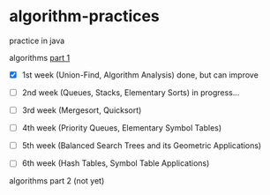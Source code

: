 # algorithm-practices
practice in java

algorithms [part 1](https://www.coursera.org/learn/algorithms-part1/home/info)
- [x] 1st week (Union-Find, Algorithm Analysis) done, but can improve 

- [ ] 2nd week (Queues, Stacks, Elementary Sorts) in progress...

- [ ] 3rd week (Mergesort, Quicksort)

- [ ] 4th week (Priority Queues, Elementary Symbol Tables)

- [ ] 5th week (Balanced Search Trees and its Geometric Applications)

- [ ] 6th week (Hash Tables, Symbol Table Applications)

algorithms part 2 (not yet)